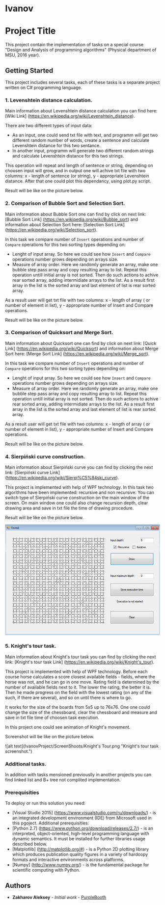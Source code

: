 
# Ivanov

# Project Title

This project contain the implementation of tasks on a special course "Design and Analysis of programming algorithms" (Physical department of MSU, 2016 year).

## Getting Started

This project includes several tasks, each of these tasks is a separate project written on C# programming language.

### 1. Levenshtein distance calculation.

Main information about Levenshtein distance calculation you can find here: [Wiki Link] (https://en.wikipedia.org/wiki/Levenshtein_distance). 

There are two different types of input data:
- As an input, one could send txt file with text, and programm will get two different random number of words, create a sentence and calculate Levenshtein distance for this two sentance. 
- In another input, programm will generate two different random strings and calculate Levenshtein distance for this two strings.

This operation will repeat and length of sentence or string, depending on choosen input will grow, and in output one will achive txt file with two columns: x - length of sentence (or string), y - appropriate Levenshtein distance. After that one could plot this dependancy, using plot.py script.

Result will be like on the picture below.


### 2. Сomparison of Bubble Sort and Selection Sort.

Main information about Bubble Sort one can find by click on next link: [Bubble Sort Link] (https://en.wikipedia.org/wiki/Bubble_sort) and information about Selection Sort here: [Selection Sort Link] (https://en.wikipedia.org/wiki/Selection_sort).

In this task we compare number of ```Insert``` operations and number of ```Compare``` operations for this two sorting types depending on:
- Lenght of input array. So here we could see how ```Insert``` and ```Compare``` operations number grows depending on arrays size.
- Measure of array order. Here we randomly generate an array, make one bubble step pass array and copy resulting array to list. Repeat this operation untill initial array is not sorted. Then do such actions to achive rear sorted array, adding intermidiate arrays to the list. As a result first array in the list is the sorted array and last element of list is rear sorted array.

As a result user will get txt file with two columns: x - length of array ( or number of element in list), y - appropriate number of Insert and Compare operations.

Result will be like on the picture below.


### 3. Сomparison of Quicksort and Merge Sort.

Main information about Quicksort one can find by click on next link: [Quick Link] (https://en.wikipedia.org/wiki/Quicksort) and information about Merge Sort here: [Merge Sort Link] (https://en.wikipedia.org/wiki/Merge_sort).

In this task we compare number of ```Insert``` operations and number of ```Compare``` operations for this two sorting types depending on:
- Lenght of input array. So here we could see how ```Insert``` and ```Compare``` operations number grows depending on arrays size.
- Measure of array order. Here we randomly generate an array, make one bubble step pass array and copy resulting array to list. Repeat this operation untill initial array is not sorted. Then do such actions to achive rear sorted array, adding intermidiate arrays to the list. As a result first array in the list is the sorted array and last element of list is rear sorted array.

As a result user will get txt file with two columns: x - length of array ( or number of element in list), y - appropriate number of Insert and Compare operations.

Result will be like on the picture below.

### 4. Sierpiński curve construction.

Main information about Sierpiński curve you can find by clicking the next link: [Sierpiński curve Link] (https://en.wikipedia.org/wiki/Sierpi%C5%84ski_curve).

This project is implemented with help of WPF technology. In this task two algorithms have been implemented: recursive and non recursive. You can switch type of Sierpiński curve construction on the main window of the screen. On main window one could also change recursion depth, clear drawing area and save in txt file the time of drawing procedure.

Result will be like on the picture below.

![alt text](IvanovProject/ScreenShoots/Sierpinski.png "Sierpiński curve construction screenshot.")

### 5. Knight's tour task.

Main information about Knight's tour task you can find by clicking the next link: [Knight's tour task Link] (https://en.wikipedia.org/wiki/Knight's_tour).

This project is implemented with help of WPF technology. Before each course horse calculates a score closest available fields - fields, where the horse was not, and he can go in one move. Rating field is determined by the number of available fields next to it. The lower the rating, the better it is. Then he made progress on the field with the lowest rating (on any of the such, if there are several), and so on until there is where to go.

It works for the size of the boards from 5x5 up to 76x76. One one could change the size of the chessboard, clear the chessboard and measure and save in txt file time of choosen task execution.

In this project one could see animation of Knight's movement.

Screenshot will be like on the picture below.

![alt text](IvanovProject/ScreenShoots/Knight's Tour.png "Knight's tour task screenshot.")

### Additional tasks.

In addition with tasks mensioned previouslly in another projects you can find linked list and B+ tree not complited implementation.



### Prerequisities

To deploy or run this solution you need:
* [Visual Studio 2015] (https://www.visualstudio.com/ru/downloads/) - is an integrated development environment (IDE) from Microsoft used in this pgoject.
Additional prerequisities:
* [Python 2.7] (https://www.python.org/download/releases/2.7/) - is an interpreted, object-oriented, high-level programming language with dynamic semantics. It must be installed for further libraries usage described below.
* [Matplotlib] (http://matplotlib.org/#) -  is a Python 2D plotting library which produces publication quality figures in a variety of hardcopy formats and interactive environments across platforms.
* [Numpy] (http://www.numpy.org/) - is the fundamental package for scientific computing with Python.

## Authors

* **Zakharov Aleksey** - *Initial work* - [PurpleBooth](https://github.com/ZakharovAleksey)
